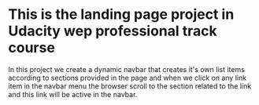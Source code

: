 # This is the landing page project in Udacity wep professional track course

In this project we create a dynamic navbar that creates it's own list items according to sections provided in the page
and when we click on any link item in the navbar menu the browser scroll to the section related to the link and this link
will be active in the navbar.
